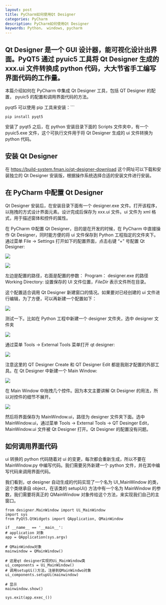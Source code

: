 ```yaml
---
layout: post
title: PyCharm如何使用Qt Designer
categories: PyCharm
description: PyCharm如何使用Qt Designer
keywords: Python， windows, pycharm
---
```


## Qt Designer 是一个 GUI 设计器，能可视化设计出界面。PyQT5 通过 pyuic5 工具将 Qt Designer 生成的 xxx.ui 文件转换成 python 代码，大大节省手工编写界面代码的工作量。 ##

本篇介绍如何在 PyCharm 中集成 Qt Designer 工具，包括 QT Designer 的配置， pyuic5 的配置和调用界面代码的方法。

pyqt5 可以使用 pip 工具来安装：```

	pip install pyqt5
	
安装了 pyqt5 之后，在 python 安装目录下面的 Scripts 文件夹中，有一个 pyuic5.exe 文件，这个可执行文件用于将 Qt Designer 生成的 ui 文件转换为 python 代码。

## 安装 Qt Designer ##
在 https://build-system.fman.io/qt-designer-download 这个网址可以下载和安装独立的 Qt Designer 安装版，根据操作系统选择合适的安装文件进行安装。

## 在 PyCharm 中配置 Qt Designer ##
Qt Designer 安装后，在安装目录下面有一个 designer.exe 文件。打开该程序，以拖拽的方式设计界面元素。设计完成后保存为 xxx.ui 文件。ui 文件为 xml 格式，用于描述窗体和控件的属性。

在 PyCharm 中配置 Qt Designer，目的是在开发的时候，在 PyCharm 中直接操作 Qt Designer，同时能方便的将 ui 文件保存到 Python 工程指定的文件夹下。通过菜单 File -> Settings 打开如下的配置界面，点击右键 “+” 号配置 Qt Designer:

![](/images/posts/python/pycharmqtd.png)

![](/images/posts/python/pycharmqtd0.png)

左边是配置的路径，右面是配置的参数：
Program： designer.exe 的路径
Working Directory: 设置保存的 UI 文件位置，$FileDir$ 表示文件所在目录。

这个配置适合调用 Qt Designer 新建窗口的情况。如果要对已经创建的 ui 文件进行编辑，为了方便，可以再新建一个配置如下：

![](/images/posts/python/pycharmqtd1.png)

测试一下。比如在 Python 工程中新建一个 designer 文件夹，选中 designer 文件夹

![](/images/posts/python/pycharmqtd2.png)

通过菜单 Tools -> External Tools 菜单打开 qt designer:

![](/images/posts/python/pycharmqtd3.png)

注意这里的 QT Designer Create 和 QT Designer Edit 都是我刚才配置的外部工具。在 Qt Designer 中新建一个 Main Window:

![](/images/posts/python/pycharmqtd4.png)

在 Main Window 中拖拽几个控件。因为本文主要讲解 Qt Designer 的用法，所以对控件的细节不展开。

![](/images/posts/python/pycharmqtd5.png)

然后将界面保存为 MainWindow.ui，路径为 designer 文件夹下面。选中 MainWindow.ui，通过菜单 Tools -> External Tools -> QT Desinger Edit，MainWindow.ui 文件被 Qt Designer 打开。Qt Designer 的配置没有问题。

## 如何调用界面代码 ##
ui 转换的 python 代码随着对 ui 的变更，每次都会重新生成，所以不要在 MainWIndow.py 中编写代码。我们需要另外新建一个 python 文件，并在其中编写代码来调用界面代码。

我们看到，qt designer 自动生成的代码实现了一个名为 UI_MainWindow 的类，这个类继承自 object，在该类的 setupUi() 方法中有一个名为 MainWindow 的参数，我们需要将真正的 QMainWindow 对象传给这个方法，来实现我们自己的主窗口。

	from designer.MainWindow import Ui_MainWindow
	import sys
	from PyQt5.QtWidgets import QApplication, QMainWindow

	if __name__ == '__main__':
    # application 对象
    app = QApplication(sys.argv)
    
    # QMainWindow对象
    mainwindow = QMainWindow()
    
    # 这是qt designer实现的Ui_MainWindow类
    ui_components = Ui_MainWindow()
    # 调用setupUi()方法，注册到QMainWindwo对象
    ui_components.setupUi(mainwindow)

    # 显示
    mainwindow.show()

    sys.exit(app.exec_())

	












